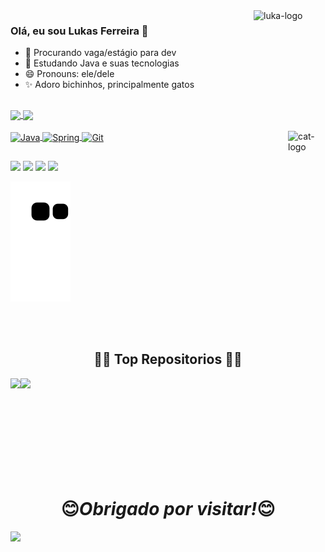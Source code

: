 <div>
<img align="right" alt="luka-logo" height="115 " width="115" src="https://cdn.picrew.me/shareImg/org/202304/338224_ev4ZRCQF.png">
</div>

### Olá, eu sou Lukas Ferreira 👋 


- 🔭 Procurando vaga/estágio para dev
- 📝 Estudando Java e suas tecnologias
- 😄 Pronouns: ele/dele
- ✨ Adoro bichinhos, principalmente gatos

##

 <div>
  <a href="https://github.com/lukadev08">
  <img align="center"  height="170em" src="https://github-readme-stats.vercel.app/api?username=lukadev08&count_private=false&show_icons=true&theme=tokyonight&include_all_commits=true"/>
  <img align="center"  height="170em" src="https://github-readme-stats.vercel.app/api/top-langs/?username=lukadev08&layout=compact&langs_count=16&theme=tokyonight&hide_progress=true"/>
  
       
</div>

<div style="display: inline_block"><br>
  <img align="center" alt="Java" height="50" width="50" src="https://cdn.jsdelivr.net/gh/devicons/devicon/icons/java/java-original.svg">
  <img align="center" alt="Spring" height="40" width="40" src="https://cdn.jsdelivr.net/gh/devicons/devicon/icons/spring/spring-original.svg">
  <img align="center" alt="Git" height="40" width="40" src="https://cdn.jsdelivr.net/gh/devicons/devicon/icons/git/git-original.svg">
 <img align="right" alt="cat-logo" height="60 " width=60" src="https://em-content.zobj.net/source/microsoft-teams/337/cat-face_1f431.png">  
  </div>
  
  ##
  
  <div>
  <a href = "mailto:luskaf8@gmail.com"><img src="https://img.shields.io/badge/-Gmail-%23333?style=for-the-badge&logo=gmail&logoColor=red" target="_blank"></a>
  <a href="https://www.linkedin.com/in/lukadev08/" target="_blank"><img src="https://img.shields.io/badge/-LinkedIn-%230077B5?style=for-the-badge&logo=linkedin&logoColor=white" target="_blank"></a>
  <a href="os"> <img src="https://img.shields.io/badge/Windows-0078D6?style=for-the-badge&logo=windows&logoColor=white" target="_blank"></a>
  <a href="os"> <img src="https://img.shields.io/badge/Visual_Studio_Code-0078D4?style=for-the-badge&logo=visual%20studio%20code&logoColor=white" target="_blank"></a>
  
  ![Snake animation](https://github.com/rafaballerini/rafaballerini/blob/output/github-contribution-grid-snake.svg)

  </div>
  
  <br>
  <br>


<div>

<h2 align="center">👨‍💻 Top Repositorios 👨‍💻</h2>
  
  <div width="100%" align="center">
  <a align="left" href="https://github.com/lukadev08/imersao-java-2023" title="Imersao Java 2023"><img align="left" height="120" src="https://github-readme-stats.vercel.app/api/pin/?username=lukadev08&repo=imersao-java-2023&theme=react&border_color=61dafb&border_radius=10"></a>
  
  <a align="left" href="https://github.com/lukadev08/SCI-Academia-2023-Prova" title="Prova Academia SCI 2023"><img align="left" height="120" src="https://github-readme-stats.vercel.app/api/pin/?username=lukadev08&repo=SCI-Academia-2023-Prova&theme=react&border_color=61dafb&border_radius=10"></a>
  
  
  
  
</div>
  <br><br><br><br><br><br><br><br><br>
  
  
  <h1 align='center'>😊<i>Obrigado por visitar!</i>😊</h1>
  
 
<img  src="https://raw.githubusercontent.com/mayhemantt/mayhemantt/Update/svg/Bottom.svg">
</div>
